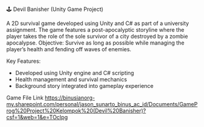 🕹️ Devil Banisher (Unity Game Project)

A 2D survival game developed using Unity and C# as part of a university assignment. The game features a post-apocalyptic storyline where the player takes the role of the sole survivor of a city destroyed by a zombie apocalypse.
Objective: Survive as long as possible while managing the player’s health and fending off waves of enemies.

Key Features:

- Developed using Unity engine and C# scripting
- Health management and survival mechanics
- Background story integrated into gameplay experience

Game File Link
https://binusianorg-my.sharepoint.com/personal/jason_sunarto_binus_ac_id/Documents/GameProg%20Project%20Kelompok%20(Devil%20Banisher)?csf=1&web=1&e=TOcIpg
